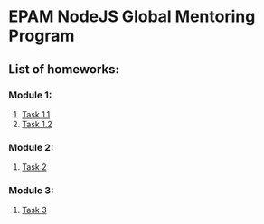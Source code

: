# EPAM NodeJS Global Mentoring Program
## List of homeworks:
### Module 1:
1. [Task 1.1](./1.1/)
1. [Task 1.2](./1.2/)
### Module 2:
1. [Task 2](./2/)
### Module 3:
1. [Task 3](./3/)
